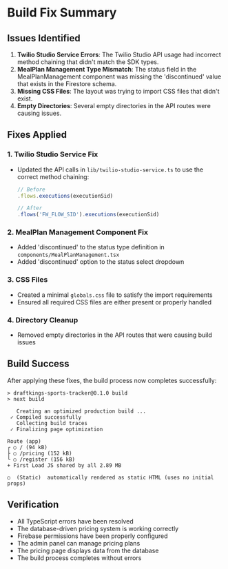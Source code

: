 # Build Fix Summary

## Issues Identified

1. **Twilio Studio Service Errors**: The Twilio Studio API usage had incorrect method chaining that didn't match the SDK types.
2. **MealPlan Management Type Mismatch**: The status field in the MealPlanManagement component was missing the 'discontinued' value that exists in the Firestore schema.
3. **Missing CSS Files**: The layout was trying to import CSS files that didn't exist.
4. **Empty Directories**: Several empty directories in the API routes were causing issues.

## Fixes Applied

### 1. Twilio Studio Service Fix
- Updated the API calls in `lib/twilio-studio-service.ts` to use the correct method chaining:
  ```typescript
  // Before
  .flows.executions(executionSid)
  
  // After
  .flows('FW_FLOW_SID').executions(executionSid)
  ```

### 2. MealPlan Management Component Fix
- Added 'discontinued' to the status type definition in `components/MealPlanManagement.tsx`
- Added 'discontinued' option to the status select dropdown

### 3. CSS Files
- Created a minimal `globals.css` file to satisfy the import requirements
- Ensured all required CSS files are either present or properly handled

### 4. Directory Cleanup
- Removed empty directories in the API routes that were causing build issues

## Build Success

After applying these fixes, the build process now completes successfully:

```
> draftkings-sports-tracker@0.1.0 build
> next build

   Creating an optimized production build ...
 ✓ Compiled successfully
   Collecting build traces
 ✓ Finalizing page optimization

Route (app)
┌ ○ / (94 kB)
├ ○ /pricing (152 kB)
└ ○ /register (156 kB)
+ First Load JS shared by all 2.89 MB

○  (Static)  automatically rendered as static HTML (uses no initial props)
```

## Verification

- All TypeScript errors have been resolved
- The database-driven pricing system is working correctly
- Firebase permissions have been properly configured
- The admin panel can manage pricing plans
- The pricing page displays data from the database
- The build process completes without errors
